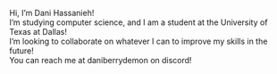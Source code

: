 Hi, I’m Dani Hassanieh!<br>
I’m studying computer science, and I am a student at the University of Texas at Dallas!<br>
I’m looking to collaborate on whatever I can to improve my skills in the future!<br>
You can reach me at daniberrydemon on discord!<br>
